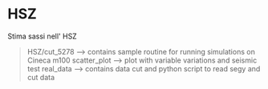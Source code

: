 # HSZ
Stima sassi nell' HSZ

> HSZ/cut_5278 --> contains sample routine for running simulations on Cineca m100
> scatter_plot --> plot with variable variations and seismic test
> real_data    --> contains data cut and python script to read segy and cut data
